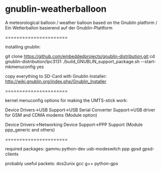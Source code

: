 gnublin-weatherballoon
======================

A meteorological balloon / weather balloon based on the Gnublin platform / Ein Wetterballon basierend auf der Gnublin-Plattform

======================

installing gnublin:

git clone https://github.com/embeddedprojects/gnublin-distribution.git 
cd gnublin-distribution/lpc3131
./build_GNUBLIN_support_package.sh --start-mkmenuconfig yes

copy everything to SD-Card with Gnublin Installer: http://wiki.gnublin.org/index.php/Gnublin_Installer

======================

kernel menuconfig options for making the UMTS-stick work:

Device Drivers->USB Support->USB Serial Converter Support->USB driver for GSM and CDMA modems (Module option)

Device Drivers->Networking Device Support->PPP Support (Module ppp_generic and others)

======================

required packages:
gammu python-dev usb-modeswitch ppp gpsd gpsd-clients

probably useful packets:
dos2unix gcc g++ python-gps
